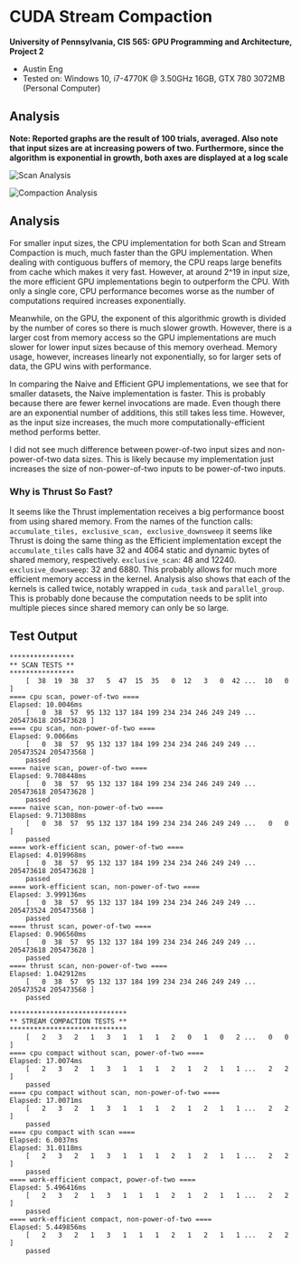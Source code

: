 CUDA Stream Compaction
======================

**University of Pennsylvania, CIS 565: GPU Programming and Architecture, Project 2**

* Austin Eng
* Tested on: Windows 10, i7-4770K @ 3.50GHz 16GB, GTX 780 3072MB (Personal Computer)

## Analysis

**Note: Reported graphs are the result of 100 trials, averaged. Also note that input sizes are at increasing powers of two. Furthermore, since the algorithm is exponential in growth, both axes are displayed at a log scale**

![Scan Analysis](https://docs.google.com/spreadsheets/d/1x1MppbyAceIIrwhDLsmV7unUYS2RYU_I20_wK0ReORY/pubchart?oid=175703576&format=image)

![Compaction Analysis](https://docs.google.com/spreadsheets/d/1x1MppbyAceIIrwhDLsmV7unUYS2RYU_I20_wK0ReORY/pubchart?oid=477396612&format=image)

## Analysis

For smaller input sizes, the CPU implementation for both Scan and Stream Compaction is much, much faster than the GPU implementation. When dealing with contiguous buffers of memory, the CPU reaps large benefits from cache which makes it very fast. However, at around 2^19 in input size, the more efficient GPU implementations begin to outperform the CPU. With only a single core, CPU performance becomes worse as the number of computations required increases exponentially.

Meanwhile, on the GPU, the exponent of this algorithmic growth is divided by the number of cores so there is much slower growth. However, there is a larger cost from memory access so the GPU implementations are much slower for lower input sizes because of this memory overhead. Memory usage, however, increases linearly not exponentially, so for larger sets of data, the GPU wins with performance.

In comparing the Naive and Efficient GPU implementations, we see that for smaller datasets, the Naive implementation is faster. This is probably because there are fewer kernel invocations are made. Even though there are an exponential number of additions, this still takes less time. However, as the input size increases, the much more computationally-efficient method performs better.

I did not see much difference between power-of-two input sizes and non-power-of-two data sizes. This is likely because my implementation just increases the size of non-power-of-two inputs to be power-of-two inputs.

### Why is Thrust So Fast?

It seems like the Thrust implementation receives a big performance boost from using shared memory. From the names of the function calls: `accumulate_tiles, exclusive_scan, exclusive_downsweep` it seems like Thrust is doing the same thing as the Efficient implementation except the `accumulate_tiles` calls have 32 and 4064 static and dynamic bytes of shared memory, respectively. `exclusive_scan`: 48 and 12240. `exclusive_downsweep`: 32 and 6880. This probably allows for much more efficient memory access in the kernel. Analysis also shows that each of the kernels is called twice, notably wrapped in `cuda_task` and `parallel_group`. This is probably done because the computation needs to be split into multiple pieces since shared memory can only be so large.

## Test Output
```
****************
** SCAN TESTS **
****************
    [  38  19  38  37   5  47  15  35   0  12   3   0  42 ...  10   0 ]
==== cpu scan, power-of-two ====
Elapsed: 10.0046ms
    [   0  38  57  95 132 137 184 199 234 234 246 249 249 ... 205473618 205473628 ]
==== cpu scan, non-power-of-two ====
Elapsed: 9.0066ms
    [   0  38  57  95 132 137 184 199 234 234 246 249 249 ... 205473524 205473568 ]
    passed
==== naive scan, power-of-two ====
Elapsed: 9.708448ms
    [   0  38  57  95 132 137 184 199 234 234 246 249 249 ... 205473618 205473628 ]
    passed
==== naive scan, non-power-of-two ====
Elapsed: 9.713088ms
    [   0  38  57  95 132 137 184 199 234 234 246 249 249 ...   0   0 ]
    passed
==== work-efficient scan, power-of-two ====
Elapsed: 4.019968ms
    [   0  38  57  95 132 137 184 199 234 234 246 249 249 ... 205473618 205473628 ]
    passed
==== work-efficient scan, non-power-of-two ====
Elapsed: 3.999136ms
    [   0  38  57  95 132 137 184 199 234 234 246 249 249 ... 205473524 205473568 ]
    passed
==== thrust scan, power-of-two ====
Elapsed: 0.906560ms
    [   0  38  57  95 132 137 184 199 234 234 246 249 249 ... 205473618 205473628 ]
    passed
==== thrust scan, non-power-of-two ====
Elapsed: 1.042912ms
    [   0  38  57  95 132 137 184 199 234 234 246 249 249 ... 205473524 205473568 ]
    passed

*****************************
** STREAM COMPACTION TESTS **
*****************************
    [   2   3   2   1   3   1   1   1   2   0   1   0   2 ...   0   0 ]
==== cpu compact without scan, power-of-two ====
Elapsed: 17.0074ms
    [   2   3   2   1   3   1   1   1   2   1   2   1   1 ...   2   2 ]
    passed
==== cpu compact without scan, non-power-of-two ====
Elapsed: 17.0071ms
    [   2   3   2   1   3   1   1   1   2   1   2   1   1 ...   2   2 ]
    passed
==== cpu compact with scan ====
Elapsed: 6.0037ms
Elapsed: 31.0118ms
    [   2   3   2   1   3   1   1   1   2   1   2   1   1 ...   2   2 ]
    passed
==== work-efficient compact, power-of-two ====
Elapsed: 5.496416ms
    [   2   3   2   1   3   1   1   1   2   1   2   1   1 ...   2   2 ]
    passed
==== work-efficient compact, non-power-of-two ====
Elapsed: 5.449856ms
    [   2   3   2   1   3   1   1   1   2   1   2   1   1 ...   2   2 ]
    passed
```